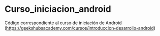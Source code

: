 # Curso_iniciacion_android
Código correspondiente al curso de iniciación de Android (https://geekshubsacademy.com/cursos/introduccion-desarrollo-android)
